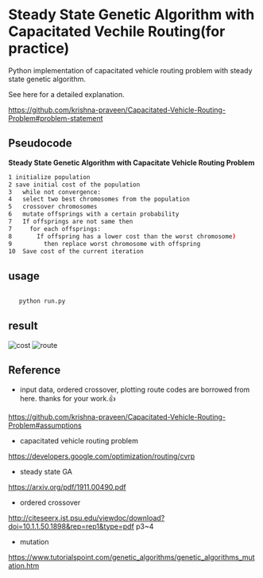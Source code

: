 # Steady State Genetic Algorithm with Capacitated Vechile Routing(for practice)

Python implementation of capacitated vehicle routing problem with steady state genetic algorithm.

See here for a detailed explanation.

https://github.com/krishna-praveen/Capacitated-Vehicle-Routing-Problem#problem-statement

## Pseudocode

<b>Steady State Genetic Algorithm with Capacitate Vehicle Routing Problem</b>

 ```bash
1 initialize population
2 save initial cost of the population
3   while not convergence:
4   select two best chromosomes from the population
5   crossover chromosomes 
6   mutate offsprings with a certain probability
7   If offsprings are not same then 
7     for each offsprings:
8       If offspring has a lower cost than the worst chromosome) 
9         then replace worst chromosome with offspring
10  Save cost of the current iteration

 ```

## usage


 ```bash
 
    python run.py

 ```

## result

![cost](https://user-images.githubusercontent.com/28619620/145239898-183a54d1-6fa5-41be-927e-79329d87895b.png)
![route](https://user-images.githubusercontent.com/28619620/145239929-1c85429b-43a6-4d2c-9f87-0bdf2e1ddee6.png)


## Reference
- input data, ordered crossover, plotting route codes are borrowed from here. thanks for your work.👍

https://github.com/krishna-praveen/Capacitated-Vehicle-Routing-Problem#assumptions

- capacitated vehicle routing problem

https://developers.google.com/optimization/routing/cvrp

- steady state GA

https://arxiv.org/pdf/1911.00490.pdf

- ordered crossover

http://citeseerx.ist.psu.edu/viewdoc/download?doi=10.1.1.50.1898&rep=rep1&type=pdf p3~4

- mutation

https://www.tutorialspoint.com/genetic_algorithms/genetic_algorithms_mutation.htm

